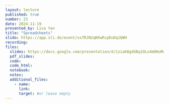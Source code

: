 ```yaml
---
layout: lecture
published: true
number: 23
date: 2024-11-19
presented_by: Lisa Yan
title: "Spreadsheets"
slido: https://app.sli.do/event/vxTRJN2qKKwRcpDuDq1QWH
recording:
files:
  slides: https://docs.google.com/presentation/d/1ziaK8gdGBq1OLn4m0HuMuehYHweSqjgdTFY7eepcEmI/edit#slide=id.g3181d4b928d_0_150
  pdf_slides:
  code:
  code_html:
  notebook:
  notes:
  additional_files:
    - name:
      link:
      target: #or leave empty
---
```

